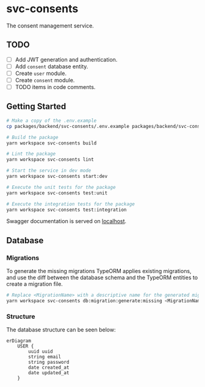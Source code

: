 # svc-consents

The consent management service.

## TODO

- [ ] Add JWT generation and authentication.
- [ ] Add `consent` database entity.
- [ ] Create `user` module.
- [ ] Create `consent` module.
- [ ] TODO items in code comments.

## Getting Started

```bash
# Make a copy of the .env.example
cp packages/backend/svc-consents/.env.example packages/backend/svc-consents/.env

# Build the package
yarn workspace svc-consents build

# Lint the package
yarn workspace svc-consents lint

# Start the service in dev mode
yarn workspace svc-consents start:dev

# Execute the unit tests for the package
yarn workspace svc-consents test:unit

# Execute the integration tests for the package
yarn workspace svc-consents test:integration
```

Swagger documentation is served on [localhost](http://localhost:3000/docs/consents/#/).

## Database

### Migrations

To generate the missing migrations TypeORM applies existing migrations, and use the diff between
the database schema and the TypeORM entities to create a migration file.

```sh
# Replace <MigrationName> with a descriptive name for the generated migration
yarn workspace svc-consents db:migration:generate:missing <MigrationName>
```

### Structure

The database structure can be seen below:

```mermaid
erDiagram
    USER {
        uuid uuid
        string email
        string password
        date created_at
        date updated_at
    }
```
